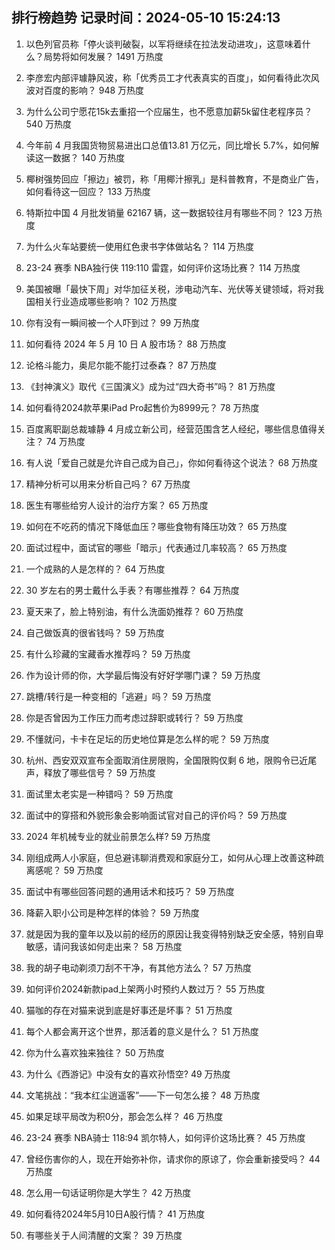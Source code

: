 
## 排行榜趋势 记录时间：2024-05-10 15:24:13
  
  1. 以色列官员称「停火谈判破裂，以军将继续在拉法发动进攻」，这意味着什么？局势将如何发展？ 1491 万热度
    
  2. 李彦宏内部评璩静风波，称「优秀员工才代表真实的百度」，如何看待此次风波对百度的影响？ 948 万热度
    
  3. 为什么公司宁愿花15k去重招一个应届生，也不愿意加薪5k留住老程序员？ 540 万热度
    
  4. 今年前 4 月我国货物贸易进出口总值13.81 万亿元，同比增长 5.7%，如何解读这一数据？ 140 万热度
    
  5. 椰树强势回应「擦边」被罚，称「用椰汁擦乳」是科普教育，不是商业广告，如何看待这一回应？ 133 万热度
    
  6. 特斯拉中国 4 月批发销量 62167 辆，这一数据较往月有哪些不同？ 123 万热度
    
  7. 为什么火车站要统一使用红色隶书字体做站名？ 114 万热度
    
  8. 23-24 赛季 NBA独行侠 119:110 雷霆，如何评价这场比赛？ 114 万热度
    
  9. 美国被曝「最快下周」对华加征关税，涉电动汽车、光伏等关键领域，将对我国相关行业造成哪些影响？ 102 万热度
    
  10. 你有没有一瞬间被一个人吓到过？ 99 万热度
    
  11. 如何看待 2024 年 5 月 10 日 A 股市场？ 88 万热度
    
  12. 论格斗能力，奥尼尔能不能打过泰森？ 87 万热度
    
  13. 《封神演义》取代《三国演义》成为过“四大奇书”吗？ 81 万热度
    
  14. 如何看待2024款苹果iPad Pro起售价为8999元？ 78 万热度
    
  15. 百度离职副总裁璩静 4 月成立新公司，经营范围含艺人经纪，哪些信息值得关注？ 74 万热度
    
  16. 有人说「爱自己就是允许自己成为自己」，你如何看待这个说法？ 68 万热度
    
  17. 精神分析可以用来分析自己吗？ 67 万热度
    
  18. 医生有哪些给穷人设计的治疗方案？ 65 万热度
    
  19. 如何在不吃药的情况下降低血压？哪些食物有降压功效？ 65 万热度
    
  20. 面试过程中，面试官的哪些「暗示」代表通过几率较高？ 65 万热度
    
  21. 一个成熟的人是怎样的？ 64 万热度
    
  22. 30 岁左右的男士戴什么手表？有哪些推荐？ 64 万热度
    
  23. 夏天来了，脸上特别油，有什么洗面奶推荐？ 60 万热度
    
  24. 自己做饭真的很省钱吗？ 59 万热度
    
  25. 有什么珍藏的宝藏香水推荐吗？ 59 万热度
    
  26. 作为设计师的你，大学最后悔没有好好学哪门课？ 59 万热度
    
  27. 跳槽/转行是一种变相的「逃避」吗？ 59 万热度
    
  28. 你是否曾因为工作压力而考虑过辞职或转行？ 59 万热度
    
  29. 不懂就问，卡卡在足坛的历史地位算是怎么样的呢？ 59 万热度
    
  30. 杭州、西安双双宣布全面取消住房限购，全国限购仅剩 6 地，限购令已近尾声，释放了哪些信号？ 59 万热度
    
  31. 面试里太老实是一种错吗？ 59 万热度
    
  32. 面试中的穿搭和外貌形象会影响面试官对自己的评价吗？ 59 万热度
    
  33. 2024 年机械专业的就业前景怎么样? 59 万热度
    
  34. 刚组成两人小家庭，但总避讳聊消费观和家庭分工，如何从心理上改善这种疏离感呢？ 59 万热度
    
  35. 面试中有哪些回答问题的通用话术和技巧？ 59 万热度
    
  36. 降薪入职小公司是种怎样的体验？ 59 万热度
    
  37. 就是因为我的童年以及以前的经历的原因让我变得特别缺乏安全感，特别自卑敏感，请问我该如何走出来？ 58 万热度
    
  38. 我的胡子电动剃须刀刮不干净，有其他方法么？ 57 万热度
    
  39. 如何评价2024新款ipad上架两小时预约人数过万？ 55 万热度
    
  40. 猫咖的存在对猫来说到底是好事还是坏事？ 51 万热度
    
  41. 每个人都会离开这个世界，那活着的意义是什么？ 51 万热度
    
  42. 你为什么喜欢独来独往？ 50 万热度
    
  43. 为什么《西游记》中没有女的喜欢孙悟空? 49 万热度
    
  44. 文笔挑战：“我本红尘逍遥客”——下一句怎么接？ 48 万热度
    
  45. 如果足球平局改为积0分，那会怎么样？ 46 万热度
    
  46. 23-24 赛季 NBA骑士 118:94 凯尔特人，如何评价这场比赛？ 45 万热度
    
  47. 曾经伤害你的人，现在开始弥补你，请求你的原谅了，你会重新接受吗？ 44 万热度
    
  48. 怎么用一句话证明你是大学生？ 42 万热度
    
  49. 如何看待2024年5月10日A股行情？ 41 万热度
    
  50. 有哪些关于人间清醒的文案？ 39 万热度
    